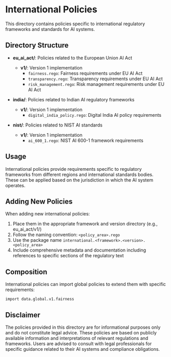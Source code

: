 # International Policies

This directory contains policies specific to international regulatory frameworks and standards for AI systems.

## Directory Structure

- **eu_ai_act/**: Policies related to the European Union AI Act
  - **v1/**: Version 1 implementation
    - `fairness.rego`: Fairness requirements under EU AI Act
    - `transparency.rego`: Transparency requirements under EU AI Act
    - `risk_management.rego`: Risk management requirements under EU AI Act

- **india/**: Policies related to Indian AI regulatory frameworks
  - **v1/**: Version 1 implementation
    - `digital_india_policy.rego`: Digital India AI policy requirements

- **nist/**: Policies related to NIST AI standards
  - **v1/**: Version 1 implementation
    - `ai_600_1.rego`: NIST AI 600-1 framework requirements

## Usage

International policies provide requirements specific to regulatory frameworks from different regions and international standards bodies. These can be applied based on the jurisdiction in which the AI system operates.

## Adding New Policies

When adding new international policies:
1. Place them in the appropriate framework and version directory (e.g., eu_ai_act/v1/)
2. Follow the naming convention: `<policy_area>.rego`
3. Use the package name `international.<framework>.<version>.<policy_area>`
4. Include comprehensive metadata and documentation including references to specific sections of the regulatory text

## Composition

International policies can import global policies to extend them with specific requirements:

```rego
import data.global.v1.fairness
```

## Disclaimer

The policies provided in this directory are for informational purposes only and do not constitute legal advice. These policies are based on publicly available information and interpretations of relevant regulations and frameworks. Users are advised to consult with legal professionals for specific guidance related to their AI systems and compliance obligations.